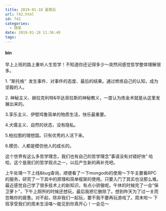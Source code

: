 ```yaml
---
title: 2019-01-18 星期五
url: 742.html
id: 742
categories:
  - 随笔
date: 2019-01-18 11:36:48
tags:
---
```


#### bin

早上上班的路上重听人生哲学！不知道你还记得多少～突然间感觉哲学整体理解很多。

1\. ”斯托格“  发生事件、对事件的态度、最后的结果。通过修炼自己的认知，成为坚毅的人。

2\. 神秘主义、赫拉克利特&毕达哥拉斯的神秘教义，一度认为炼金术就是从这里发展出来的。

3.享乐主义、伊壁鸠鲁简单的物质生活，快乐最重要。

4.犬儒主义、自然的状态，没有隐私。

5.柏拉图的理想国。只有优秀的人活下来。

6.模仿、人都是模仿他人的成长的。

这个世界有这么多哲学理念，我们也有自己的哲学理念“事请没有对错好快” 哈哈，这个是我们的哲学观点之一，以后产生新的再补充吧。

上午处理一下上线&bug查询，顺便看了一下mongodb的使用～下午主要看RPC 的服务，研究了一下其中的原理和简单框架的使用。只要入门了其实也没那么难。最近感觉自己学了很多技术上的新知识，有点小骄傲呢。午休的时候完了一会“保卫萝卜”，下午上厕所的时候还想玩，最后我把它删除了。想到昨天为了过一关而忽略你的疲惫。对不起，除非我们一起玩，要不我不要再玩游戏了。周末啦～ 下班享受我们的周末生活咯～能见到你真开心！一会见～